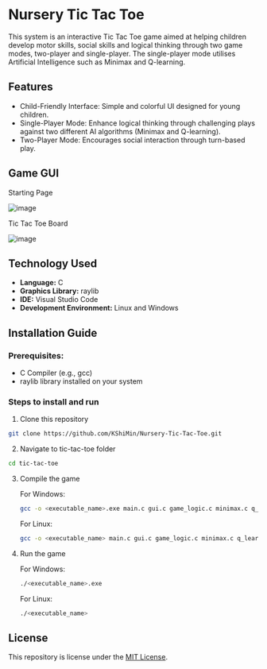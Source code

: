 # Nursery Tic Tac Toe
This system is an interactive Tic Tac Toe game aimed at helping children develop motor skills, social skills and logical thinking through two game modes, two-player and single-player. The single-player mode utilises Artificial Intelligence such as Minimax and Q-learning. 

## Features
-  Child-Friendly Interface: Simple and colorful UI designed for young children.
-  Single-Player Mode: Enhance logical thinking through challenging plays against two different AI algorithms (Minimax and Q-learning).
-  Two-Player Mode: Encourages social interaction through turn-based play.

## Game GUI
Starting Page

![image](https://github.com/user-attachments/assets/3bc06f4d-9e8b-432f-8b3c-047e997964a4)


Tic Tac Toe Board

![image](https://github.com/user-attachments/assets/bafd4e8b-2435-4fec-9272-29629767648d)



## Technology Used
- **Language:** C
- **Graphics Library:** raylib
- **IDE:** Visual Studio Code
- **Development Environment:** Linux and Windows

## Installation Guide
### Prerequisites:
- C Compiler (e.g., gcc)
- raylib library installed on your system

### Steps to install and run
1. Clone this repository
```bash
git clone https://github.com/KShiMin/Nursery-Tic-Tac-Toe.git
```
2. Navigate to tic-tac-toe folder
```bash
cd tic-tac-toe
```
3. Compile the game

   For Windows:
   ```bash
   gcc -o <executable_name>.exe main.c gui.c game_logic.c minimax.c q_learning.c -lraylib -lopengl32 -lgdi32 -lwinmm
   ```

   For Linux:
   ```bash
   gcc -o <executable_name> main.c gui.c game_logic.c minimax.c q_learning.c -lraylib -lGL -lm -lpthread -ldl -lrt -lX11
   ```
4. Run the game

   For Windows:
   ```bash
   ./<executable_name>.exe
   ```

   For Linux:
   ```bash
   ./<executable_name>
   ```

## License 
This repository is license under the [MIT License](https://github.com/KShiMin/Nursey-Tic-Tac-Toe/blob/dev/LICENSE).
